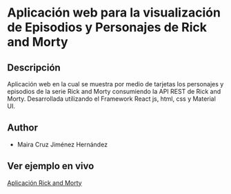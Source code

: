 # Aplicación web para la visualización de Episodios y Personajes de Rick and Morty
## Descripción
Aplicación web en la cual se muestra por medio de tarjetas los personajes y episodios de la serie Rick and Morty consumiendo la API REST de Rick and Morty. 
Desarrollada utilizando el Framework React js, html, css y Material UI.

## Author
+ Maira Cruz Jiménez Hernández

## Ver ejemplo en vivo
[Aplicación Rick and Morty](https://6230e139b2690e1212749038--rickandmortysitetest.netlify.app/)
